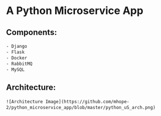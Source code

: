 # A Python Microservice App

## Components:
    - Django
    - Flask
    - Docker
    - RabbitMQ
    - MySQL


## Architecture:
    ![Architecture Image](https://github.com/mhope-2/python_microservice_app/blob/master/python_uS_arch.png)  
